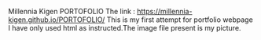 Millennia Kigen
PORTOFOLIO
 The link : https://millennia-kigen.github.io/PORTOFOLIO/
This is my first attempt for portfolio webpage
I have only used html as instructed.The image file present is my picture.
